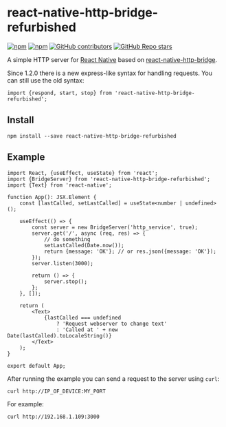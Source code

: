 # react-native-http-bridge-refurbished

[![npm](https://img.shields.io/npm/v/react-native-http-bridge-refurbished?style=for-the-badge)](https://www.npmjs.com/package/react-native-http-bridge-refurbished)
[![npm](https://img.shields.io/npm/dt/react-native-http-bridge-refurbished?style=for-the-badge)](https://www.npmjs.com/package/react-native-http-bridge-refurbished)
[![GitHub contributors](https://img.shields.io/github/contributors/Alwinator/react-native-http-bridge-refurbished?style=for-the-badge)](https://github.com/Alwinator/react-native-http-bridge-refurbished)
[![GitHub Repo stars](https://img.shields.io/github/stars/Alwinator/react-native-http-bridge-refurbished?style=for-the-badge)](https://github.com/Alwinator/react-native-http-bridge-refurbished)

A simple HTTP server for [React Native](https://github.com/facebook/react-native) based on [react-native-http-bridge](https://github.com/alwx/react-native-http-bridge).


Since 1.2.0 there is a new express-like syntax for handling requests. You can still use the old syntax:
```tsx
import {respond, start, stop} from 'react-native-http-bridge-refurbished';
```

## Install

```shell
npm install --save react-native-http-bridge-refurbished
```

## Example
```tsx
import React, {useEffect, useState} from 'react';
import {BridgeServer} from 'react-native-http-bridge-refurbished';
import {Text} from 'react-native';

function App(): JSX.Element {
    const [lastCalled, setLastCalled] = useState<number | undefined>();

    useEffect(() => {
        const server = new BridgeServer('http_service', true);
        server.get('/', async (req, res) => {
            // do something
            setLastCalled(Date.now());
            return {message: 'OK'}; // or res.json({message: 'OK'});
        });
        server.listen(3000);

        return () => {
            server.stop();
        };
    }, []);

    return (
        <Text>
            {lastCalled === undefined
                ? 'Request webserver to change text'
                : 'Called at ' + new Date(lastCalled).toLocaleString()}
        </Text>
    );
}

export default App;
```

After running the example you can send a request to the server using `curl`:

```shell
curl http://IP_OF_DEVICE:MY_PORT
```
For example:
```shell
curl http://192.168.1.109:3000
```
